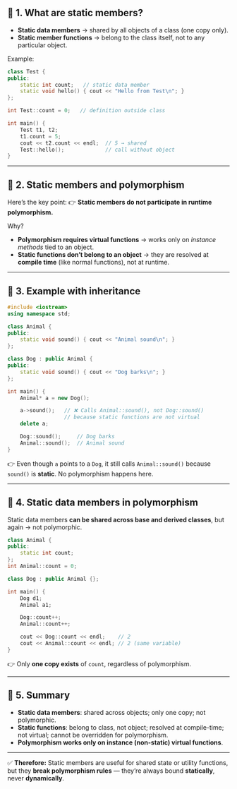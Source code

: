## 🔹 1. What are static members?

* **Static data members** → shared by all objects of a class (one copy only).
* **Static member functions** → belong to the class itself, not to any particular object.

Example:

```cpp
class Test {
public:
    static int count;   // static data member
    static void hello() { cout << "Hello from Test\n"; }
};

int Test::count = 0;   // definition outside class

int main() {
    Test t1, t2;
    t1.count = 5;
    cout << t2.count << endl;  // 5 → shared
    Test::hello();             // call without object
}
```

---

## 🔹 2. Static members and polymorphism

Here’s the key point:
👉 **Static members do not participate in runtime polymorphism.**

Why?

* **Polymorphism requires virtual functions** → works only on *instance methods* tied to an object.
* **Static functions don’t belong to an object** → they are resolved at **compile time** (like normal functions), not at runtime.

---

## 🔹 3. Example with inheritance

```cpp
#include <iostream>
using namespace std;

class Animal {
public:
    static void sound() { cout << "Animal sound\n"; }
};

class Dog : public Animal {
public:
    static void sound() { cout << "Dog barks\n"; }
};

int main() {
    Animal* a = new Dog();

    a->sound();   // ❌ Calls Animal::sound(), not Dog::sound()
                  // because static functions are not virtual
    delete a;

    Dog::sound();     // Dog barks
    Animal::sound();  // Animal sound
}
```

👉 Even though `a` points to a `Dog`, it still calls `Animal::sound()` because `sound()` is **static**.
No polymorphism happens here.

---

## 🔹 4. Static data members in polymorphism

Static data members **can be shared across base and derived classes**, but again → not polymorphic.

```cpp
class Animal {
public:
    static int count;
};
int Animal::count = 0;

class Dog : public Animal {};

int main() {
    Dog d1;
    Animal a1;

    Dog::count++;
    Animal::count++;

    cout << Dog::count << endl;    // 2
    cout << Animal::count << endl; // 2 (same variable)
}
```

👉 Only **one copy exists** of `count`, regardless of polymorphism.

---

## 🔹 5. Summary

* **Static data members**: shared across objects; only one copy; not polymorphic.
* **Static functions**: belong to class, not object; resolved at compile-time; not virtual; cannot be overridden for polymorphism.
* **Polymorphism works only on instance (non-static) virtual functions**.

---

✅ **Therefore:**
Static members are useful for shared state or utility functions, but they **break polymorphism rules** — they’re always bound **statically**, never **dynamically**.
